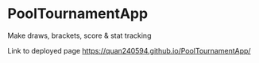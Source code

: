 # PoolTournamentApp
Make draws, brackets, score &amp; stat tracking

Link to deployed page
https://quan240594.github.io/PoolTournamentApp/
